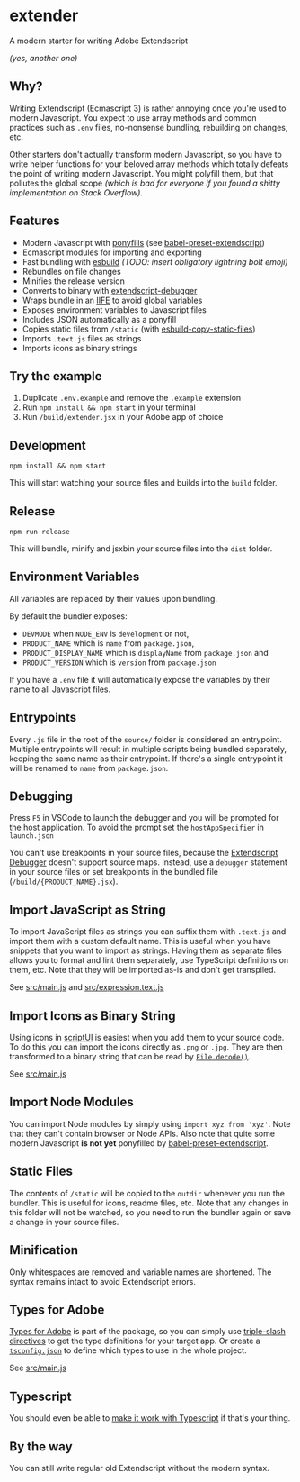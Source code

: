 # extender

A modern starter for writing Adobe Extendscript

_(yes, another one)_

## Why?

Writing Extendscript (Ecmascript 3) is rather annoying once you're used to modern Javascript. You expect to use array methods and common practices such as `.env` files, no-nonsense bundling, rebuilding on changes, etc.

Other starters don't actually transform modern Javascript, so you have to write helper functions for your beloved array methods which totally defeats the point of writing modern Javascript. You might polyfill them, but that pollutes the global scope _(which is bad for everyone if you found a shitty implementation on Stack Overflow)._

## Features

- Modern Javascript with [ponyfills](https://github.com/sindresorhus/ponyfill#how-are-ponyfills-better-than-polyfills) (see [babel-preset-extendscript](https://github.com/fusepilot/babel-preset-extendscript))
- Ecmascript modules for importing and exporting
- Fast bundling with [esbuild](https://github.com/evanw/esbuild) _(TODO: insert obligatory lightning bolt emoji)_
- Rebundles on file changes
- Minifies the release version
- Converts to binary with [extendscript-debugger](https://marketplace.visualstudio.com/items?itemName=Adobe.extendscript-debug)
- Wraps bundle in an [IIFE](https://developer.mozilla.org/en-US/docs/Glossary/IIFE) to avoid global variables
- Exposes environment variables to Javascript files
- Includes JSON automatically as a ponyfill
- Copies static files from `/static` (with [esbuild-copy-static-files](https://github.com/nickjj/esbuild-copy-static-files))
- Imports `.text.js` files as strings
- Imports icons as binary strings

## Try the example

1. Duplicate `.env.example` and remove the `.example` extension
1. Run `npm install && npm start` in your terminal
1. Run `/build/extender.jsx` in your Adobe app of choice

## Development

```
npm install && npm start
```

This will start watching your source files and builds into the `build` folder.

## Release

```
npm run release
```

This will bundle, minify and jsxbin your source files into the `dist` folder.

## Environment Variables

All variables are replaced by their values upon bundling.

By default the bundler exposes:

- `DEVMODE` when `NODE_ENV` is `development` or not,
- `PRODUCT_NAME` which is `name` from `package.json`,
- `PRODUCT_DISPLAY_NAME` which is `displayName` from `package.json` and
- `PRODUCT_VERSION` which is `version` from `package.json`

If you have a `.env` file it will automatically expose the variables by their name to all Javascript files.

## Entrypoints

Every `.js` file in the root of the `source/` folder is considered an entrypoint. Multiple entrypoints will result in multiple scripts being bundled separately, keeping the same name as their entrypoint. If there's a single entrypoint it will be renamed to `name` from `package.json`.

## Debugging

Press `F5` in VSCode to launch the debugger and you will be prompted for the host application. To avoid the prompt set the `hostAppSpecifier` in `launch.json`

You can't use breakpoints in your source files, because the [Extendscript Debugger](https://marketplace.visualstudio.com/items?itemName=Adobe.extendscript-debug) doesn't support source maps. Instead, use a `debugger` statement in your source files or set breakpoints in the bundled file (`/build/{PRODUCT_NAME}.jsx`).

## Import JavaScript as String

To import JavaScript files as strings you can suffix them with `.text.js` and import them with a custom default name. This is useful when you have snippets that you want to import as strings. Having them as separate files allows you to format and lint them separately, use TypeScript definitions on them, etc. Note that they will be imported as-is and don't get transpiled.

See [src/main.js](./src/main.js#L6) and [src/expression.text.js](./src/modules/expression.text.js)

## Import Icons as Binary String

Using icons in [scriptUI](https://extendscript.docsforadobe.dev/user-interface-tools/) is easiest when you add them to your source code. To do this you can import the icons directly as `.png` or `.jpg`. They are then transformed to a binary string that can be read by [`File.decode()`](https://extendscript.docsforadobe.dev/file-system-access/file-object.html#decode).

See [src/main.js](./src/main.js#L17)

## Import Node Modules

You can import Node modules by simply using `import xyz from 'xyz'`. Note that they can't contain browser or Node APIs. Also note that quite some modern Javascript **is not yet** ponyfilled by [babel-preset-extendscript](https://github.com/fusepilot/babel-preset-extendscript#features).

## Static Files

The contents of `/static` will be copied to the `outdir` whenever you run the bundler. This is useful for icons, readme files, etc. Note that any changes in this folder will not be watched, so you need to run the bundler again or save a change in your source files.

## Minification

Only whitespaces are removed and variable names are shortened. The syntax remains intact to avoid Extendscript errors.

## Types for Adobe

[Types for Adobe](https://github.com/aenhancers/Types-for-Adobe) is part of the package, so you can simply use [triple-slash directives](https://www.typescriptlang.org/docs/handbook/triple-slash-directives.html) to get the type definitions for your target app. Or create a [`tsconfig.json`](https://github.com/hyperbrew/bolt-cep/blob/master/src/jsx/tsconfig.json) to define which types to use in the whole project.

See [src/main.js](./src/main.js#L1-L2)

## Typescript

You should even be able to [make it work with Typescript](https://esbuild.github.io/content-types/#typescript) if that's your thing.

## By the way

You can still write regular old Extendscript without the modern syntax.
